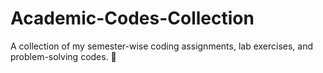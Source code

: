 # Academic-Codes-Collection
A collection of my semester-wise coding assignments, lab exercises, and problem-solving codes. 🚀

